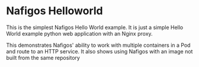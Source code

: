 # Nafigos Helloworld

This is the simplest Nafigos Hello World example. It is just a simple Hello World example python web application with an Nginx proxy.

This demonstrates Nafigos' ability to work with multiple containers in a Pod and route to an HTTP service. It also shows using Nafigos with an image not built from the same repository

